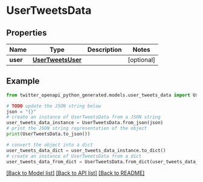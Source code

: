 # UserTweetsData


## Properties

Name | Type | Description | Notes
------------ | ------------- | ------------- | -------------
**user** | [**UserTweetsUser**](UserTweetsUser.md) |  | [optional] 

## Example

```python
from twitter_openapi_python_generated.models.user_tweets_data import UserTweetsData

# TODO update the JSON string below
json = "{}"
# create an instance of UserTweetsData from a JSON string
user_tweets_data_instance = UserTweetsData.from_json(json)
# print the JSON string representation of the object
print(UserTweetsData.to_json())

# convert the object into a dict
user_tweets_data_dict = user_tweets_data_instance.to_dict()
# create an instance of UserTweetsData from a dict
user_tweets_data_from_dict = UserTweetsData.from_dict(user_tweets_data_dict)
```
[[Back to Model list]](../README.md#documentation-for-models) [[Back to API list]](../README.md#documentation-for-api-endpoints) [[Back to README]](../README.md)


